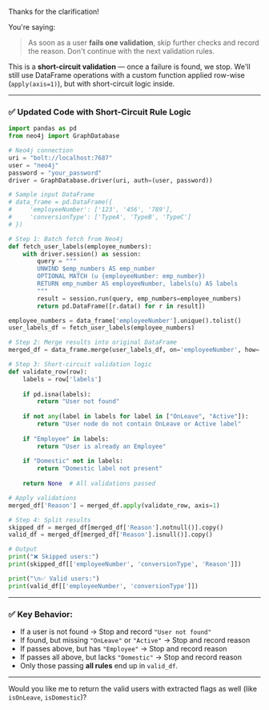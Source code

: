 Thanks for the clarification!

You're saying:

> As soon as a user **fails one validation**, skip further checks and record the reason. Don't continue with the next validation rules.

This is a **short-circuit validation** — once a failure is found, we stop. We'll still use DataFrame operations with a custom function applied row-wise (`apply(axis=1)`), but with short-circuit logic inside.

---

### ✅ Updated Code with Short-Circuit Rule Logic

```python
import pandas as pd
from neo4j import GraphDatabase

# Neo4j connection
uri = "bolt://localhost:7687"
user = "neo4j"
password = "your_password"
driver = GraphDatabase.driver(uri, auth=(user, password))

# Sample input DataFrame
# data_frame = pd.DataFrame({
#     'employeeNumber': ['123', '456', '789'],
#     'conversionType': ['TypeA', 'TypeB', 'TypeC']
# })

# Step 1: Batch fetch from Neo4j
def fetch_user_labels(employee_numbers):
    with driver.session() as session:
        query = """
        UNWIND $emp_numbers AS emp_number
        OPTIONAL MATCH (u {employeeNumber: emp_number})
        RETURN emp_number AS employeeNumber, labels(u) AS labels
        """
        result = session.run(query, emp_numbers=employee_numbers)
        return pd.DataFrame([r.data() for r in result])

employee_numbers = data_frame['employeeNumber'].unique().tolist()
user_labels_df = fetch_user_labels(employee_numbers)

# Step 2: Merge results into original DataFrame
merged_df = data_frame.merge(user_labels_df, on='employeeNumber', how='left')

# Step 3: Short-circuit validation logic
def validate_row(row):
    labels = row['labels']
    
    if pd.isna(labels):
        return "User not found"
    
    if not any(label in labels for label in ["OnLeave", "Active"]):
        return "User node do not contain OnLeave or Active label"
    
    if "Employee" in labels:
        return "User is already an Employee"
    
    if "Domestic" not in labels:
        return "Domestic label not present"
    
    return None  # All validations passed

# Apply validations
merged_df['Reason'] = merged_df.apply(validate_row, axis=1)

# Step 4: Split results
skipped_df = merged_df[merged_df['Reason'].notnull()].copy()
valid_df = merged_df[merged_df['Reason'].isnull()].copy()

# Output
print("❌ Skipped users:")
print(skipped_df[['employeeNumber', 'conversionType', 'Reason']])

print("\n✅ Valid users:")
print(valid_df[['employeeNumber', 'conversionType']])
```

---

### ✅ Key Behavior:

* If a user is not found → Stop and record `"User not found"`
* If found, but missing `"OnLeave"` or `"Active"` → Stop and record reason
* If passes above, but has `"Employee"` → Stop and record reason
* If passes all above, but lacks `"Domestic"` → Stop and record reason
* Only those passing **all rules** end up in `valid_df`.

---

Would you like me to return the valid users with extracted flags as well (like `isOnLeave`, `isDomestic`)?
